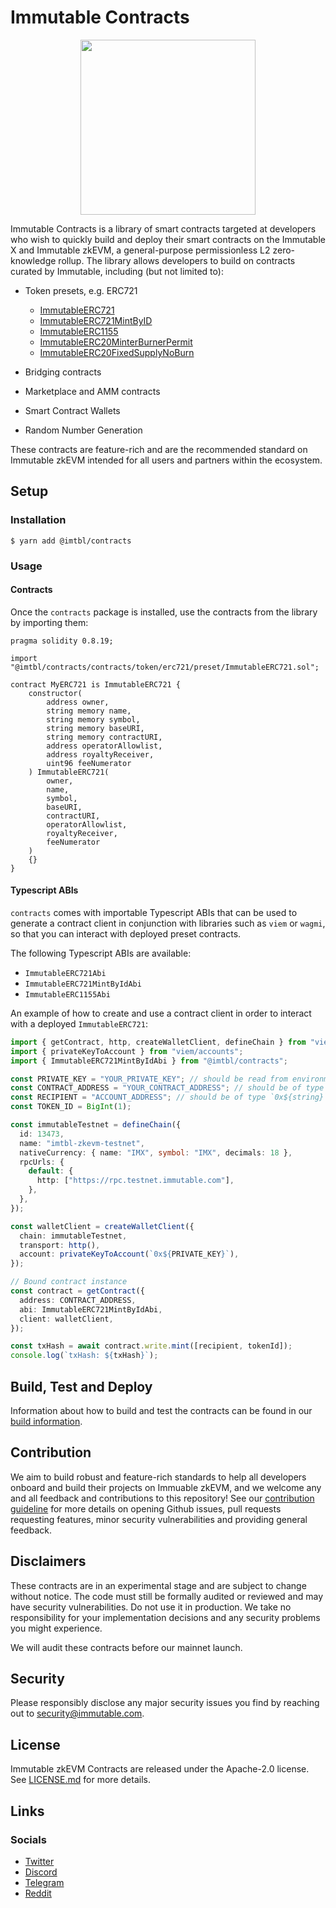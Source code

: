 # Immutable Contracts

<p align="center"><img src="https://cdn.dribbble.com/users/1299339/screenshots/7133657/media/837237d447d36581ebd59ec36d30daea.gif" width="280"/></p>

Immutable Contracts is a library of smart contracts targeted at developers who wish to quickly build and deploy their smart contracts on the Immutable X and Immutable zkEVM, a general-purpose permissionless L2 zero-knowledge rollup. The library allows developers to build on contracts curated by Immutable, including (but not limited to):

- Token presets, e.g. ERC721

  - [ImmutableERC721](./contracts/token/erc721/preset/ImmutableERC721.sol)
  - [ImmutableERC721MintByID](./contracts/token/erc721/preset/ImmutableERC721MintByID.sol)
  - [ImmutableERC1155](./contracts/token/erc1155/preset/ImmutableERC1155.sol)
  - [ImmutableERC20MinterBurnerPermit](./contracts/token/erc20/preset/ImmutableERC20MinterBurnerPermit.sol)
  - [ImmutableERC20FixedSupplyNoBurn](./contracts/token/erc20/preset/ImmutableERC20FixedSupplyNoBurn.sol)

- Bridging contracts

- Marketplace and AMM contracts

- Smart Contract Wallets

- Random Number Generation

These contracts are feature-rich and are the recommended standard on Immutable zkEVM intended for all users and partners within the ecosystem.

## Setup

### Installation

```
$ yarn add @imtbl/contracts
```

### Usage

#### Contracts

Once the `contracts` package is installed, use the contracts from the library by importing them:

```solidity
pragma solidity 0.8.19;

import "@imtbl/contracts/contracts/token/erc721/preset/ImmutableERC721.sol";

contract MyERC721 is ImmutableERC721 {
    constructor(
        address owner,
        string memory name,
        string memory symbol,
        string memory baseURI,
        string memory contractURI,
        address operatorAllowlist,
        address royaltyReceiver,
        uint96 feeNumerator
    ) ImmutableERC721(
        owner,
        name,
        symbol,
        baseURI,
        contractURI,
        operatorAllowlist,
        royaltyReceiver,
        feeNumerator
    )
    {}
}
```

#### Typescript ABIs

`contracts` comes with importable Typescript ABIs that can be used to generate a contract client in conjunction with libraries such as `viem` or `wagmi`, so that you can
interact with deployed preset contracts.

The following Typescript ABIs are available:

- `ImmutableERC721Abi`
- `ImmutableERC721MintByIdAbi`
- `ImmutableERC1155Abi`

An example of how to create and use a contract client in order to interact with a deployed `ImmutableERC721`:

```typescript
import { getContract, http, createWalletClient, defineChain } from "viem";
import { privateKeyToAccount } from "viem/accounts";
import { ImmutableERC721MintByIdAbi } from "@imtbl/contracts";

const PRIVATE_KEY = "YOUR_PRIVATE_KEY"; // should be read from environment variable
const CONTRACT_ADDRESS = "YOUR_CONTRACT_ADDRESS"; // should be of type `0x${string}`
const RECIPIENT = "ACCOUNT_ADDRESS"; // should be of type `0x${string}`
const TOKEN_ID = BigInt(1);

const immutableTestnet = defineChain({
  id: 13473,
  name: "imtbl-zkevm-testnet",
  nativeCurrency: { name: "IMX", symbol: "IMX", decimals: 18 },
  rpcUrls: {
    default: {
      http: ["https://rpc.testnet.immutable.com"],
    },
  },
});

const walletClient = createWalletClient({
  chain: immutableTestnet,
  transport: http(),
  account: privateKeyToAccount(`0x${PRIVATE_KEY}`),
});

// Bound contract instance
const contract = getContract({
  address: CONTRACT_ADDRESS,
  abi: ImmutableERC721MintByIdAbi,
  client: walletClient,
});

const txHash = await contract.write.mint([recipient, tokenId]);
console.log(`txHash: ${txHash}`);
```

## Build, Test and Deploy

Information about how to build and test the contracts can be found in our [build information](BUILD.md).

## Contribution

We aim to build robust and feature-rich standards to help all developers onboard and build their projects on Immuable zkEVM, and we welcome any and all feedback and contributions to this repository! See our [contribution guideline](CONTRIBUTING.md) for more details on opening Github issues, pull requests requesting features, minor security vulnerabilities and providing general feedback.

## Disclaimers

These contracts are in an experimental stage and are subject to change without notice. The code must still be formally audited or reviewed and may have security vulnerabilities. Do not use it in production. We take no responsibility for your implementation decisions and any security problems you might experience.

We will audit these contracts before our mainnet launch.

## Security

Please responsibly disclose any major security issues you find by reaching out to [security@immutable.com][im-sec].

[im-sec]: mailto:security@immutable.com

## License

Immutable zkEVM Contracts are released under the Apache-2.0 license. See [LICENSE.md](LICENSE.md) for more details.

## Links

### Socials

- [Twitter](https://twitter.com/Immutable)
- [Discord](https://discord.gg/6GjgPkp464)
- [Telegram](https://t.me/immutablex)
- [Reddit](https://www.reddit.com/r/ImmutableX/)

